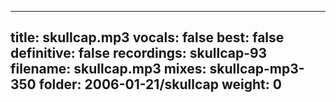 
---
title: skullcap.mp3
vocals: false
best: false
definitive: false
recordings: skullcap-93
filename: skullcap.mp3
mixes: skullcap-mp3-350
folder: 2006-01-21/skullcap
weight: 0
---
